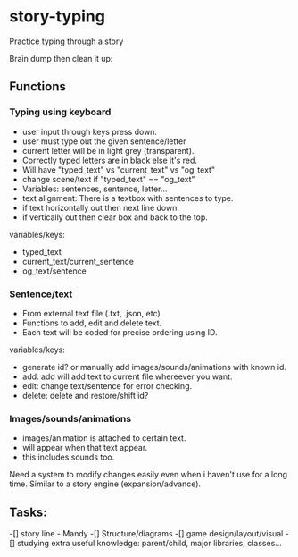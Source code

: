 # story-typing
Practice typing through a story

Brain dump then clean it up:

## Functions

### Typing using keyboard
- user input through keys press down.
- user must type out the given sentence/letter
- current letter will be in light grey (transparent). 
- Correctly typed letters are in black else it's red.
- Will have "typed_text" vs "current_text" vs "og_text"
- change scene/text if "typed_text" == "og_text"
- Variables: sentences, sentence, letter...
- text alignment: There is a textbox with sentences to type.
- if text horizontally out then next line down.
- if vertically out then clear box and back to the top.

variables/keys: 
- typed_text
- current_text/current_sentence
- og_text/sentence

### Sentence/text
- From external text file (.txt, .json, etc)
- Functions to add, edit and delete text.
- Each text will be coded for precise ordering using ID.


variables/keys:
- generate id? or manually add images/sounds/animations with known id.
- add: add will add text to current file whereever you want. 
- edit: change text/sentence for error checking.
- delete: delete and restore/shift id?



### Images/sounds/animations
- images/animation is attached to certain text.
- will appear when that text appear.
- this includes sounds too.


Need a system to modify changes easily even when i haven't use for a long time. Similar to a story engine (expansion/advance).





## Tasks:
-[] story line - Mandy
-[] Structure/diagrams
-[] game design/layout/visual
-[] studying extra useful knowledge: parent/child, major libraries, classes...